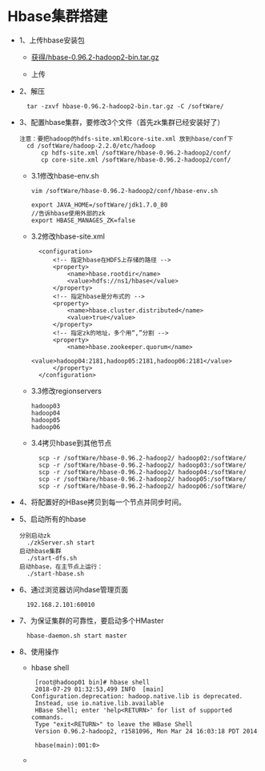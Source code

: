 # Hbase集群搭建

* 1、上传hbase安装包

	* [获得/hbase-0.96.2-hadoop2-bin.tar.gz](https://github.com/sunnyandgood/BigData/blob/master/HBase/hbase-0.96.2-hadoop2-bin.tar.gz)
	
	* 上传

* 2、解压

		tar -zxvf hbase-0.96.2-hadoop2-bin.tar.gz -C /softWare/

* 3、配置hbase集群，要修改3个文件（首先zk集群已经安装好了）

	  注意：要把hadoop的hdfs-site.xml和core-site.xml 放到hbase/conf下
	  	cd /softWare/hadoop-2.2.0/etc/hadoop
			cp hdfs-site.xml /softWare/hbase-0.96.2-hadoop2/conf/
			cp core-site.xml /softWare/hbase-0.96.2-hadoop2/conf/
	
	* 3.1修改hbase-env.sh
  
	      vim /softWare/hbase-0.96.2-hadoop2/conf/hbase-env.sh

	      export JAVA_HOME=/softWare/jdk1.7.0_80
	      //告诉hbase使用外部的zk 
	      export HBASE_MANAGES_ZK=false
	
	* 3.2修改hbase-site.xml
	
			<configuration>
				<!-- 指定hbase在HDFS上存储的路径 -->
				<property>
					<name>hbase.rootdir</name>
					<value>hdfs://ns1/hbase</value>
				</property>
				<!-- 指定hbase是分布式的 -->
				<property>
					<name>hbase.cluster.distributed</name>
					<value>true</value>
				</property>
				<!-- 指定zk的地址，多个用“,”分割 -->
				<property>
					<name>hbase.zookeeper.quorum</name>
					<value>hadoop04:2181,hadoop05:2181,hadoop06:2181</value>
				</property>
			</configuration>	
	
	* 3.3修改regionservers
   
	      hadoop03
	      hadoop04
	      hadoop05
	      hadoop06
	
	* 3.4拷贝hbase到其他节点
  
			scp -r /softWare/hbase-0.96.2-hadoop2/ hadoop02:/softWare/
			scp -r /softWare/hbase-0.96.2-hadoop2/ hadoop03:/softWare/
			scp -r /softWare/hbase-0.96.2-hadoop2/ hadoop04:/softWare/
			scp -r /softWare/hbase-0.96.2-hadoop2/ hadoop05:/softWare/
			scp -r /softWare/hbase-0.96.2-hadoop2/ hadoop06:/softWare/
    
* 4、将配置好的HBase拷贝到每一个节点并同步时间。

* 5、启动所有的hbase

      分别启动zk
        ./zkServer.sh start
      启动hbase集群
        ./start-dfs.sh
      启动hbase，在主节点上运行：
        ./start-hbase.sh
        
* 6、通过浏览器访问hdase管理页面

	    192.168.2.101:60010
  
* 7、为保证集群的可靠性，要启动多个HMaster

	    hbase-daemon.sh start master
	
* 8、使用操作

	 * hbase shell
	 
			[root@hadoop01 bin]# hbase shell
			2018-07-29 01:32:53,499 INFO  [main] Configuration.deprecation: hadoop.native.lib is deprecated. 
			Instead, use io.native.lib.available
			HBase Shell; enter 'help<RETURN>' for list of supported commands.
			Type "exit<RETURN>" to leave the HBase Shell
			Version 0.96.2-hadoop2, r1581096, Mon Mar 24 16:03:18 PDT 2014

			hbase(main):001:0>
	
	 * 
	
	
	
	
	
	
	
